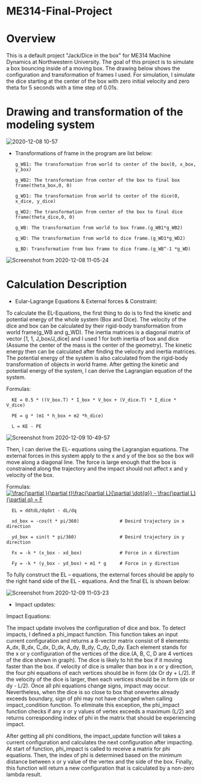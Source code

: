 # ME314-Final-Project

# Overview

This is a default project "Jack/Dice in the box" for ME314 Machine Dynamics at Northwestern University. The goal of this project is to simulate a box bouncing inside of a moving box. The drawing below shows the configuration and transformation of frames I used. For simulation, I simulate the dice starting at the center of the box with zero initial velocity and zero theta for 5 seconds with a time step of 0.01s.

# Drawing and transformation of the modeling system

![2020-12-08 10-57](https://user-images.githubusercontent.com/70287453/101658699-defae280-3a0a-11eb-86d6-e8e3f1ea89b1.jpeg)

* Transformations of frame in the program are list below:

      g_WB1: The transformation from world to center of the box(0, x_box, y_box)

      g_WB2: The transformation from center of the box to final box frame(theta_box,0, 0)

      g_WD1: The transformation from world to center of the dice(0, x_dice, y_dice)

      g_WD2: The transformation from center of the box to final dice frame(theta_dice,0, 0)

      g_WB: The transformation from world to box frame.(g_WB1*g_WB2)

      g_WD: The transformation from world to dice frame.(g_WD1*g_WD2)

      g_BD: Transformation from box frame to dice frame.(g_WB^-1 *g_WD)
      
![Screenshot from 2020-12-08 11-05-24](https://user-images.githubusercontent.com/70287453/101659321-8b3cc900-3a0b-11eb-8816-d57be1043692.png)

#  Calculation Description

* Eular-Lagrange Equations & External forces & Constraint:

To calculate the EL-Equations, the first thing to do is to find the kinetic and potential energy of the
whole system (Box and Dice). The velocity of the dice and box can be calculated by their rigid-body
transformation from world frame(g_WB and g_WD). The inertia matrices is a diagonal matrix of
vector [1, 1, J_box/J_dice] and I used 1 for both inertia of box and dice (Assume the center of the mass
is the center of the geometry). The kinetic energy then can be calculated after finding the velocity and
inertia matrices. The potential energy of the system is also calculated from the rigid-body
transformation of objects in world frame. After getting the kinetic and potential energy of the system, I can derive the Lagrangian equation of the system.

Formulas:

      KE = 0.5 * ((V_box.T) * I_box * V_box + (V_dice.T) * I_dice * V_dice) 
      
      PE = g * (m1 * h_box + m2 *h_dice)
      
      L = KE - PE

![Screenshot from 2020-12-09 10-49-57](https://user-images.githubusercontent.com/70287453/101660426-c5f33100-3a0c-11eb-886d-139d81b37a45.png)

Then, I can derive the EL- equations using the Lagrangian equations. The external forces in
this system apply to the x and y of the box so the box will move along a diagonal line. The force is
large enough that the box is constrained along the trajectory and the impact should not affect x and y
velocity of the box.

Formulas:
      <a href="https://www.codecogs.com/eqnedit.php?latex=\frac{\partial&space;}{\partial&space;t}\frac{\partial&space;L}{\partial&space;\dot{q}}&space;-&space;\frac{\partial&space;L}{\partial&space;q}&space;=&space;F" target="_blank"><img src="https://latex.codecogs.com/gif.latex?\frac{\partial&space;}{\partial&space;t}\frac{\partial&space;L}{\partial&space;\dot{q}}&space;-&space;\frac{\partial&space;L}{\partial&space;q}&space;=&space;F" title="\frac{\partial }{\partial t}\frac{\partial L}{\partial \dot{q}} - \frac{\partial L}{\partial q} = F" /></a>

      EL = ddtdL/dqdot - dL/dq               
      
      xd_box = -cos(t * pi/360)               # Desird trajectory in x direction
      
      yd_box = sin(t * pi/360)                # Desird trajectory in y direction
      
      Fx = -k * (x_box - xd_box)              # Force in x direction
      
      Fy = -k * (y_box - yd_box) + m1 * g     # Force in y direction

To fully construct the EL – equations, the external forces should be apply to the right hand side of the
EL - equations. And the final EL is shown below:

![Screenshot from 2020-12-09 11-03-23](https://user-images.githubusercontent.com/70287453/101661703-364e8200-3a0e-11eb-8494-28f4a1fffdd0.png)

* Impact updates:

Impact Equations:

      

The impact update involves the configuration of dice and box. To detect impacts, I defined a phi_impact function. This function takes an input current configuration and returns a 8-vector matrix consist of 8 elements: A_dx, B_dx, C_dx, D_dx, A_dy, B_dy, C_dy, D_dy. Each element stands for the x or y configuration of the vertices of the dice.(A, B, C, D are 4 vertices of the dice shown in graph). The dice is likely to hit the box if it moving faster than the box. if velocity of dice is smaller than box in x or y direction, the four phi equations of each vertices should be in form (dx Or dy + L/2). If the velocity of the dice is larger, then each vertices should be in form (dx or dy - L/2). Once all phi equations change signs, impact may occur. Nevertheless, when the dice is so close to box that onevertex already exceeds boundary, sign of phi may not have changed when calling impact_condition function. To eliminate this exception, the phi_impact function checks if any x or y values of vertex exceeds a maximum (L/2) and returns corresponding index of phi in the matrix that should be experiencing impact.

After getting all phi conditions, the impact_update function will takes a current configuration and calculates the next configuration after impacting. At start of function, phi_impact is called to receive a matrix for phi equations. Then, the index of phi is determined based on the minimum distance between x or y value of the vertex and the side of the box. Finally, this function will return a new configuration that is calculated by a non-zero lambda result.




